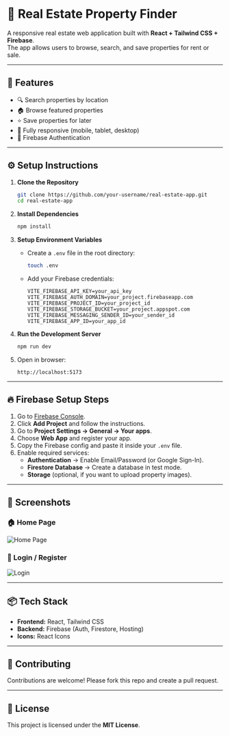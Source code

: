 # 🏡 Real Estate Property Finder

A responsive real estate web application built with **React + Tailwind CSS + Firebase**.  
The app allows users to browse, search, and save properties for rent or sale.

---

## 🚀 Features
- 🔍 Search properties by location  
- 🏠 Browse featured properties  
- ⭐ Save properties for later  
- 📱 Fully responsive (mobile, tablet, desktop)  
- 🔐 Firebase Authentication  

---

## ⚙️ Setup Instructions

1. **Clone the Repository**
   ```bash
   git clone https://github.com/your-username/real-estate-app.git
   cd real-estate-app
   ```

2. **Install Dependencies**
   ```bash
   npm install
   ```

3. **Setup Environment Variables**
   - Create a `.env` file in the root directory:
     ```bash
     touch .env
     ```
   - Add your Firebase credentials:
     ```env
     VITE_FIREBASE_API_KEY=your_api_key
     VITE_FIREBASE_AUTH_DOMAIN=your_project.firebaseapp.com
     VITE_FIREBASE_PROJECT_ID=your_project_id
     VITE_FIREBASE_STORAGE_BUCKET=your_project.appspot.com
     VITE_FIREBASE_MESSAGING_SENDER_ID=your_sender_id
     VITE_FIREBASE_APP_ID=your_app_id
     ```

4. **Run the Development Server**
   ```bash
   npm run dev
   ```

5. Open in browser:
   ```
   http://localhost:5173
   ```

---

## 🔥 Firebase Setup Steps

1. Go to [Firebase Console](https://console.firebase.google.com/).  
2. Click **Add Project** and follow the instructions.  
3. Go to **Project Settings → General → Your apps**.  
4. Choose **Web App** and register your app.  
5. Copy the Firebase config and paste it inside your `.env` file.  
6. Enable required services:
   - **Authentication** → Enable Email/Password (or Google Sign-In).  
   - **Firestore Database** → Create a database in test mode.  
   - **Storage** (optional, if you want to upload property images).  

---

## 📸 Screenshots

### 🏠 Home Page
![Home Page](screenshots/home.png)

### 🔑 Login / Register
![Login](screenshots/login.png)

---

## 📦 Tech Stack
- **Frontend:** React, Tailwind CSS  
- **Backend:** Firebase (Auth, Firestore, Hosting)  
- **Icons:** React Icons  

---

## 🤝 Contributing
Contributions are welcome! Please fork this repo and create a pull request.

---

## 📜 License
This project is licensed under the **MIT License**.
